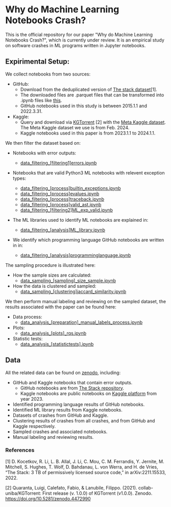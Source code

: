 # Why do Machine Learning Notebooks Crash?

This is the official repository for our paper "Why do Machine Learning Notebooks Crash?", which is currently under review.
It is an empirical study on software crashes in ML programs written in Jupyter notebooks.

## Expirimental Setup:

We collect notebooks from two sources:
* GitHub:
    + Download from the deduplicated version of [The stack dataset](https://huggingface.co/datasets/bigcode/the-stack-dedup/tree/main/data/jupyter-notebook)[1]. 
    + The downloaded files are .parquet files that can be transformed into .ipynb files like [this](./nbdata_github_thestack/parquet_to_nbs.ipynb).
    + GitHub notebooks used in this study is between 2015.1.1 and 2022.3.31.
* Kaggle:
    + Query and download via [KGTorrent](https://github.com/collab-uniba/KGTorrent) [2] with the [Meta Kaggle dataset](https://www.kaggle.com/datasets/kaggle/meta-kaggle). The Meta Kaggle dataset we use is from Feb. 2024.
    + Kaggle notebooks used in this paper is from 2023.1.1 to 2024.1.1.

We then filter the dataset based on:
* Notebooks with error outputs:
    + [data_filtering_[filtering1]errors.ipynb](./data_filtering_[filtering1]errors.ipynb)
* Notebooks that are valid Python3 ML notebooks with relevent exception types:
    + [data_filtering_[process]builtin_exceptions.ipynb](./data_filtering_[process]builtin_exceptions.ipynb)
    + [data_filtering_[process]evalues.ipynb](./data_filtering_[process]evalues.ipynb)
    + [data_filtering_[process]traceback.ipynb](./data_filtering_[process]traceback.ipynb)
    + [data_filtering_[process]valid_ast.ipynb](./data_filtering_[process]valid_ast.ipynb)
    + [data_filtering_[filtering2]ML_exp_valid.ipynb](./data_filtering_[filtering2]ML_exp_valid.ipynb)

* The ML libraries used to identify ML notebooks are explained in:
    + [data_filtering_[analysis]ML_library.ipynb](./data_filtering_[analysis]ML_library.ipynb)

* We identify which programming language GitHub notebooks are written in in:
    + [data_filtering_[analysis]programminglanguage.ipynb](./data_filtering_[analysis]programminglanguage.ipynb)

The sampling procedure is illustrated here:
* How the sample sizes are calculated:
    + [data_sampling_[sampling]_size_sample.ipynb](./data_sampling_[sampling]_size_sample.ipynb)
* How the data is clustered and sampled:
    + [data_sampling_[clustering]jaccard_similarity.ipynb](./data_sampling_[clustering]jaccard_similarity.ipynb)

We then perform manual labeling and reviewing on the sampled dataset, the results associated with the paper can be found here:
* Data process:
    + [data_analysis_[preparation]_manual_labels_process.ipynb](./data_analysis_[preparation]_manual_labels_process.ipynb)
* Plots:
    + [data_analysis_[plots]_rqs.ipynb](./data_analysis_[plots]_rqs.ipynb)
* Statistic tests:
    + [data_analysis_[statistictests].ipynb](./data_analysis_[statistictests].ipynb)

## Data
All the related data can be found on [zenodo](https://doi.org/10.5281/zenodo.14070488), including:
* GitHub and Kaggle notebooks that contain error outputs.
    + GitHub notebooks are from [The Stack repository](https://huggingface.co/datasets/bigcode/the-stack-dedup/tree/main/data/jupyter-notebook).
    + Kaggle notebooks are public notebooks on [Kaggle platform](https://www.kaggle.com/) from year 2023.
* Identified programming language results of GitHub notebooks.
* Identified ML library results from Kaggle notebooks.
* Datasets of crashes from GitHub and Kaggle.
* Clustering results of crashes from all crashes, and from GitHub and Kaggle respectively.
* Sampled crashes and associated notebooks.
* Manual labeling and reviewing results.


### References
[1] D. Kocetkov, R. Li, L. B. Allal, J. Li, C. Mou, C. M. Ferrandis, Y. Jernite, M. Mitchell, S. Hughes, T. Wolf, D. Bahdanau, L. von Werra, and H. de Vries, “The Stack: 3 TB of permissively licensed source code,” in arXiv:2211.15533, 2022.

[2] Quaranta, Luigi, Calefato, Fabio, & Lanubile, Filippo. (2021). collab-uniba/KGTorrent: First release (v. 1.0.0) of KGTorrent (v1.0.0). Zenodo. https://doi.org/10.5281/zenodo.4472990